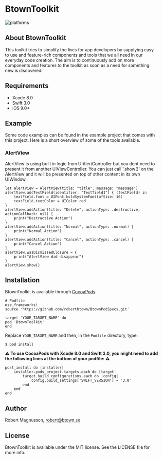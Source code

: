 BtownToolkit
======================================
![platforms](https://img.shields.io/badge/platforms-iOS-333333.svg)

## About BtownToolkit
This toolkit tries to simplify the lives for app developers by supplying easy to use and feature-rich components and tools that we all need in our everyday code creation. The aim is to continuously add on more components and features to the toolkit as soon as a need for something new is discovered.

## Requirements
* Xcode 8.0
* Swift 3.0
* iOS 9.0+

## Example
Some code examples can be found in the example project that comes with this project. Here is a short overview of some of the tools available.

### AlertView
AlertView is using built in logic from UIAlertController but you dont need to present it from another UIViewController. You can just call '.show()' on the AlertView and it will be presented on top of other content in its own UIWindow.
```
let alertView = AlertView(title: "title", message: "message")
alertView.addTextField(identifier: "TextTield1") { (textField) in
    textField.font = UIFont.boldSystemFont(ofSize: 16)
    textField.textColor = UIColor.red
}
alertView.addAction(title: "Delete", actionType: .destructive, actionCallback: nil) {
    print("Destructive Action")
}
alertView.addAction(title: "Normal", actionType: .normal) {
    print("Normal Action")
}
alertView.addAction(title: "Cancel", actionType: .cancel) {
    print("Cancel Action")
}
alertView.wasDismissedClosure = {
    print("AlertView did disappear")
}
alertView.show()
```

## Installation
BtownToolkit is available through [CocoaPods](https://guides.cocoapods.org/using/using-cocoapods.html)

```
# Podfile
use_frameworks!
source 'https://github.com/robertbtown/BtownPodSpecs.git'

target 'YOUR_TARGET_NAME' do
pod 'BtownToolkit'
end
```
Replace `YOUR_TARGET_NAME` and then, in the `Podfile` directory, type:
```
$ pod install
```
**:warning: To use CocoaPods with Xcode 8.0 and Swift 3.0, you might need to add the following lines at the bottom of your podfile: :warning:**
```
post_install do |installer|
    installer.pods_project.targets.each do |target|
        target.build_configurations.each do |config|
            config.build_settings['SWIFT_VERSION'] = '3.0'
        end
    end
end
```

## Author

Robert Magnusson, robert@btown.se

## License

BtownToolkit is available under the MIT license. See the LICENSE file for more info.
